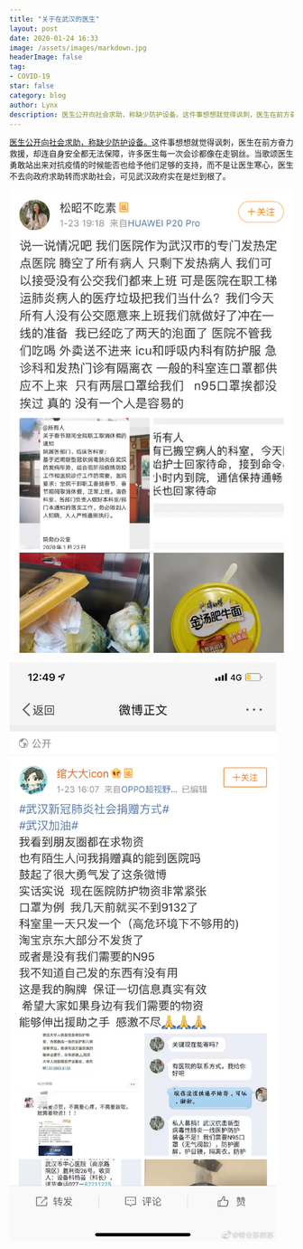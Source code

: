 ```yaml
---
title: "关于在武汉的医生"
layout: post
date: 2020-01-24 16:33
image: /assets/images/markdown.jpg
headerImage: false
tag:
- COVID-19
star: false
category: blog
author: Lynx
description: 医生公开向社会求助，称缺少防护设备。这件事想想就觉得讽刺，医生在前方奋力救援，却连自身安全都无法保障，许多医生每一次会诊都像在走钢丝。当歌颂医生勇敢站出来对抗疫情的时候能否也给予他们足够的支持，而不是让医生寒心，医生不去向政府求助转而求助社会，可见武汉政府实在是烂到根了。
---
```




[医生公开向社会求助，称缺少防护设备。](https://mp.weixin.qq.com/s/70YQnXcFiLy7tB03o7KYZQ)这件事想想就觉得讽刺，医生在前方奋力救援，却连自身安全都无法保障，许多医生每一次会诊都像在走钢丝。当歌颂医生勇敢站出来对抗疫情的时候能否也给予他们足够的支持，而不是让医生寒心，医生不去向政府求助转而求助社会，可见武汉政府实在是烂到根了。

![医生求助](/assets/images/pic/20200124doc01.JPG)

![医生求助](/assets/images/pic/20200124doc02.JPG)

